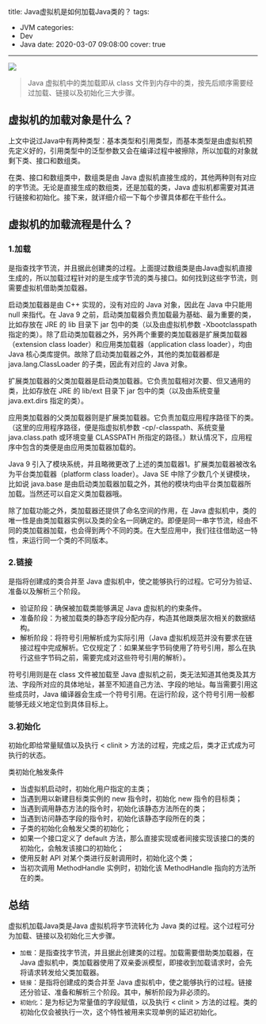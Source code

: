 title: Java虚拟机是如何加载Java类的？
tags:
  - JVM
categories:
  - Dev
  - Java
date: 2020-03-07 09:08:00
cover: true

---

![](https://cdn.jsdelivr.net/gh/coder-lida/CDN/img/jvm.jpg)
<!-- more -->

>Java 虚拟机中的类加载即从 class 文件到内存中的类，按先后顺序需要经过加载、链接以及初始化三大步骤。

## 虚拟机的加载对象是什么？
上文中说过Java中有两种类型：基本类型和引用类型，而基本类型是由虚拟机预先定义好的，引用类型中的泛型参数又会在编译过程中被擦除，所以加载的对象就剩下类、接口和数组类。

在类、接口和数组类中，数组类是由 Java 虚拟机直接生成的，其他两种则有对应的字节流。无论是直接生成的数组类，还是加载的类，Java 虚拟机都需要对其进行链接和初始化。接下来，就详细介绍一下每个步骤具体都在干些什么。
## 虚拟机的加载流程是什么？
### 1.加载
是指查找字节流，并且据此创建类的过程。上面提过数组类是由Java虚拟机直接生成的，所以加载过程针对的是生成字节流的类与接口。如何找到这些字节流，则需要虚拟机借助类加载器。

启动类加载器是由 C++ 实现的，没有对应的 Java 对象，因此在 Java 中只能用 null 来指代。在 Java 9 之前，启动类加载器负责加载最为基础、最为重要的类，比如存放在 JRE 的 lib 目录下 jar 包中的类（以及由虚拟机参数 -Xbootclasspath 指定的类）。除了启动类加载器之外，另外两个重要的类加载器是扩展类加载器（extension class loader）和应用类加载器（application class loader），均由 Java 核心类库提供。故除了启动类加载器之外，其他的类加载器都是java.lang.ClassLoader 的子类，因此有对应的 Java 对象。

扩展类加载器的父类加载器是启动类加载器。它负责加载相对次要、但又通用的类，比如存放在 JRE 的 lib/ext 目录下 jar 包中的类（以及由系统变量 java.ext.dirs 指定的类）。

应用类加载器的父类加载器则是扩展类加载器。它负责加载应用程序路径下的类。（这里的应用程序路径，便是指虚拟机参数 -cp/-classpath、系统变量 java.class.path 或环境变量 CLASSPATH 所指定的路径。）默认情况下，应用程序中包含的类便是由应用类加载器加载的。

Java 9 引入了模块系统，并且略微更改了上述的类加载器1。扩展类加载器被改名为平台类加载器（platform class loader）。Java SE 中除了少数几个关键模块，比如说 java.base 是由启动类加载器加载之外，其他的模块均由平台类加载器所加载。当然还可以自定义类加载器哦。

除了加载功能之外，类加载器还提供了命名空间的作用，在 Java 虚拟机中，类的唯一性是由类加载器实例以及类的全名一同确定的。即便是同一串字节流，经由不同的类加载器加载，也会得到两个不同的类。在大型应用中，我们往往借助这一特性，来运行同一个类的不同版本。
### 2.链接
是指将创建成的类合并至 Java 虚拟机中，使之能够执行的过程。它可分为验证、准备以及解析三个阶段。
* 验证阶段：确保被加载类能够满足 Java 虚拟机的约束条件。
* 准备阶段：为被加载类的静态字段分配内存，构造其他跟类层次相关的数据结构。
* 解析阶段：将符号引用解析成为实际引用（Java 虚拟机规范并没有要求在链接过程中完成解析。它仅规定了：如果某些字节码使用了符号引用，那么在执行这些字节码之前，需要完成对这些符号引用的解析）。

符号引用则是在 class 文件被加载至 Java 虚拟机之前，类无法知道其他类及其方法、字段所对应的具体地址，甚至不知道自己方法、字段的地址。每当需要引用这些成员时，Java 编译器会生成一个符号引用。在运行阶段，这个符号引用一般都能够无歧义地定位到具体目标上。
### 3.初始化
初始化即给常量赋值以及执行 < clinit > 方法的过程，完成之后，类才正式成为可执行的状态。

类初始化触发条件

* 当虚拟机启动时，初始化用户指定的主类；
* 当遇到用以新建目标类实例的 new 指令时，初始化 new 指令的目标类；
* 当遇到调用静态方法的指令时，初始化该静态方法所在的类；
* 当遇到访问静态字段的指令时，初始化该静态字段所在的类；
* 子类的初始化会触发父类的初始化；
* 如果一个接口定义了 default 方法，那么直接实现或者间接实现该接口的类的初始化，会触发该接口的初始化；
* 使用反射 API 对某个类进行反射调用时，初始化这个类；
* 当初次调用 MethodHandle 实例时，初始化该 MethodHandle 指向的方法所在的类。
## 总结
虚拟机加载Java类是Java 虚拟机将字节流转化为 Java 类的过程。这个过程可分为加载、链接以及初始化三大步骤。

* `加载`：是指查找字节流，并且据此创建类的过程。加载需要借助类加载器，在 Java 虚拟机中，类加载器使用了双亲委派模型，即接收到加载请求时，会先将请求转发给父类加载器。
* `链接`：是指将创建成的类合并至 Java 虚拟机中，使之能够执行的过程。链接还分验证、准备和解析三个阶段。其中，解析阶段为非必须的。
* `初始化`：是为标记为常量值的字段赋值，以及执行 < clinit > 方法的过程。类的初始化仅会被执行一次，这个特性被用来实现单例的延迟初始化。
